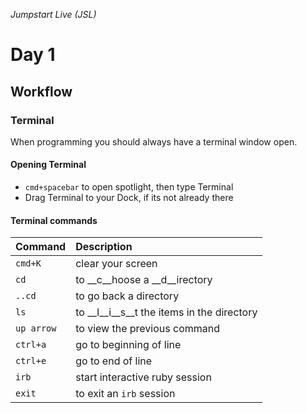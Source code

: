 _Jumpstart Live (JSL)_
# Day 1
## Workflow

### Terminal
When programming you should always have a terminal window open.

#### Opening Terminal
* `cmd+spacebar` to open spotlight, then type Terminal
* Drag Terminal to your Dock, if its not already there

#### Terminal commands

| Command | Description |
| :--- | :--- |
| `cmd+K` | clear your screen |
| `cd` | to __c__hoose a __d__irectory |
| `..cd` | to go back a directory |
| `ls` | to __l__i__s__t the items in the directory |
| `up arrow` | to view the previous command |
| `ctrl+a` | go to beginning of line |
| `ctrl+e` | go to end of line |
| `irb` | start interactive ruby session |
| `exit` | to exit an `irb` session |